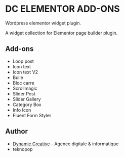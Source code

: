 # DC ELEMENTOR ADD-ONS
Wordpress elementor widget plugin.

A widget collection for Elementor page builder plugin.

## Add-ons
* Loop post
* Icon text
* Icon text V2
* Bulle
* Bloc carre
* Scrollmagic
* Slider Post
* Slider Gallery
* Category Box
* Info Icon
* Fluent Form Styler

## Author
* [Dynamic Creative](https://dynamic-creative.com) - Agence digitale & informatique
* teknopop
